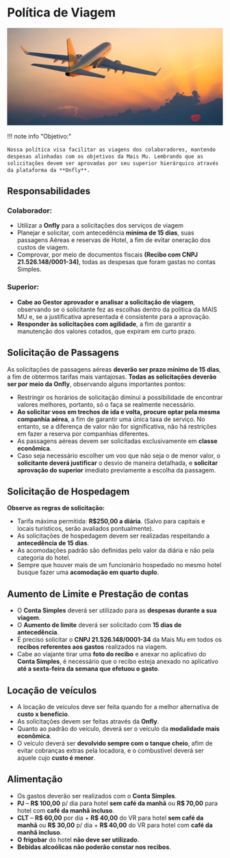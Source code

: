 # Política de Viagem

![contasareceber](/assets/images/viagem1.png#center)

!!! note info "Objetivo:"

    Nossa política visa facilitar as viagens dos colaboradores, mantendo despesas alinhadas com os objetivos da Mais Mu. Lembrando que as solicitações devem ser aprovadas por seu superior hierárquico através da plataforma da **Onfly**.

## Responsabilidades

### Colaborador:

 - Utilizar a **Onfly** para a solicitações dos serviços de viagem 
 - Planejar e solicitar, com antecedência **mínima de 15 dias**, suas passagens Aéreas e reservas de Hotel, a fim de evitar oneração dos custos de viagem.
 - Comprovar, por meio de documentos fiscais **(Recibo com CNPJ 21.526.148/0001-34)**, todas as despesas que foram gastas no contas Simples.

### Superior:

 - **Cabe ao Gestor aprovador e analisar a solicitação de viagem**, observando se o solicitante fez as escolhas dentro da política da MAIS MU e, se a justificativa apresentada é consistente para a aprovação.
 - **Responder às solicitações com agilidade**, a fim de garantir a manutenção dos valores cotados, que expiram em curto prazo.

## Solicitação de Passagens

As solicitações de passagens aéreas **deverão ser prazo mínimo de 15 dias**, a fim de obtermos tarifas mais vantajosas. **Todas as solicitações deverão ser por meio da Onfly**, observando alguns importantes pontos:

- Restringir os horários de solicitação diminui a possibilidade de encontrar valores melhores, portanto, só o faça se realmente necessário.
- **Ao solicitar voos em trechos de ida e volta, procure optar pela mesma companhia aérea**, a fim de garantir uma única taxa de serviço. No entanto, se a diferença de valor não for significativa, não há restrições em fazer a reserva por companhias diferentes.
- As passagens aéreas devem ser solicitadas exclusivamente em **classe econômica**.
- Caso seja necessário escolher um voo que não seja o de menor valor, o **solicitante deverá justificar** o desvio de maneira detalhada, e **solicitar aprovação do superior** imediato previamente a escolha da passagem.

## Solicitação de Hospedagem

**Observe as regras de solicitação:**

- Tarifa máxima permitida: **R$250,00 a diária**.
(Salvo para capitais e locais turísticos, serão avaliados pontualmente).
- As solicitações de hospedagem devem ser realizadas respeitando a **antecedência de 15 dias**.
- As acomodações padrão são definidas pelo valor da diária e não pela categoria do hotel.
- Sempre que houver mais de um funcionário hospedado no mesmo hotel busque fazer uma **acomodação em quarto duplo**.

## Aumento de Limite e Prestação de contas

- O **Conta Simples** deverá ser utilizado para as **despesas durante a sua viagem**.
- O **Aumento de limite** deverá ser solicitado com **15 dias de antecedência**. 
- É preciso solicitar o **CNPJ 21.526.148/0001-34** da Mais Mu em todos os **recibos referentes aos gastos** realizados na viagem.
- Cabe ao viajante tirar uma **foto do recibo** e anexar no aplicativo do **Conta Simples**, é necessário que o recibo esteja anexado no aplicativo **até a sexta-feira da semana que efetuou o gasto**.

## Locação de veículos

- A locação de veículos deve ser feita quando for a melhor alternativa de **custo x benefício**.
- As solicitações devem ser feitas através da **Onfly**.
- Quanto ao padrão do veículo, deverá ser o veículo da **modalidade mais econômica**.
- O veículo deverá ser **devolvido sempre com o tanque cheio**, afim de evitar cobranças extras pela locadora, e o combustível deverá ser aquele cujo **custo é menor**.

## Alimentação

- Os gastos deverão ser realizados com o **Conta Simples**.
- **PJ** – **R$ 100,00** p/ dia para hotel **sem café da manhã** ou **R$ 70,00** para hotel com **café da manhã incluso**.
- **CLT** – **R$ 60,00** por dia + **R$ 40,00** do VR para hotel **sem café da manhã** ou **R$ 30,00** p/ dia + **R$ 40,00** do VR para hotel com **café da manhã incluso**. 
- **O frigobar** do hotel **não deve ser utilizado**.
- **Bebidas alcoólicas não poderão constar nos recibos**.
